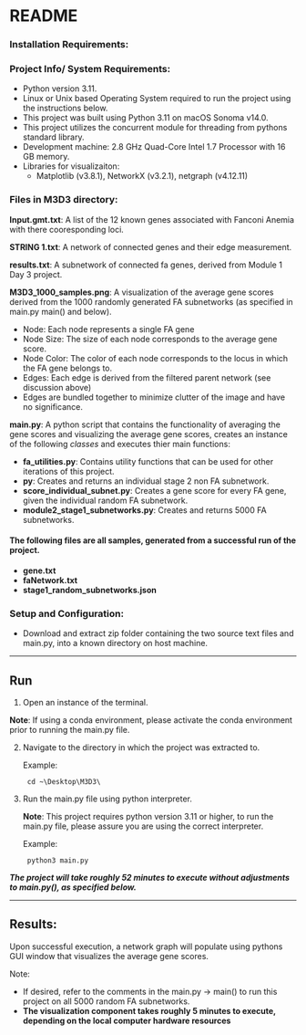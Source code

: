 # README

### Installation Requirements:

### Project Info/ System Requirements:
- Python version 3.11.
- Linux or Unix based Operating System required to run the project using the instructions below.
- This project was built using Python 3.11 on macOS Sonoma v14.0.
- This project utilizes the concurrent module for threading from pythons standard library. 
- Development machine: 2.8 GHz Quad-Core Intel 1.7 Processor with 16 GB memory. 
- Libraries for visualizaiton:
    - Matplotlib (v3.8.1), NetworkX (v3.2.1), netgraph (v4.12.11)

### Files in M3D3 directory:

**Input.gmt.txt**: A list of the 12 known genes associated with Fanconi Anemia with there cooresponding loci.

**STRING 1.txt**: A network of connected genes and their edge measurement.

**results.txt**: A subnetwork of connected fa genes, derived from Module 1 Day 3 project. 

**M3D3_1000_samples.png**: A visualization of the average gene scores derived from the 1000 randomly generated FA subnetworks (as specified in main.py main() and below). 
- Node: Each node represents a single FA gene
- Node Size: The size of each node corresponds to the average gene score.
- Node Color: The color of each node corresponds to the locus in which the FA gene belongs to.
- Edges: Each edge is derived from the filtered parent network (see discussion above)
- Edges are bundled together to minimize clutter of the image and have no significance.


**main.py**: A python script that contains the functionality of averaging the gene scores and visualizing the average gene scores, creates an instance of the following _*classes*_ and executes thier main functions:

- **fa_utilities.py**: Contains utility functions that can be used for other iterations of this project.
- **py**: Creates and returns an individual stage 2 non FA subnetwork.
- **score_individual_subnet.py**: Creates a gene score for every FA gene, given the individual random FA subnetwork.
- **module2_stage1_subnetworks.py**: Creates and returns 5000 FA subnetworks.

#### The following files are all samples, generated from a successful run of the project.

- **gene.txt**
- **faNetwork.txt**
- **stage1_random_subnetworks.json**


### Setup and Configuration:

- Download and extract zip folder containing the two source text files and main.py, into a known directory on host machine.

<hr>

## Run

1. Open an instance of the terminal.

**Note**: If using a conda environment, please activate the conda environment prior to running the main.py file.

2. Navigate to the directory in which the project was extracted to.

    Example: 
        
        cd ~\Desktop\M3D3\

3. Run the main.py file using python interpreter.

    **Note**: This project requires python version 3.11 or higher, to run the main.py file, please assure you are using the correct interpreter. 

    Example:

        python3 main.py
_***The project will take roughly 52 minutes to execute without adjustments to main.py(), as specified below.***_

<hr>

## Results:

Upon successful execution, a network graph will populate using pythons GUI window that visualizes the average gene scores.

Note: 
- If desired, refer to the comments in the main.py -> main() to run this project on all 5000 random FA subnetworks. 
- **The visualization component takes roughly 5 minutes to execute, depending on the local computer hardware resources**
